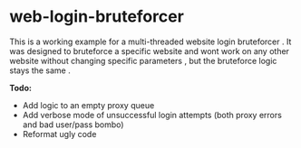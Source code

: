 # web-login-bruteforcer
This is a working example for a multi-threaded website login bruteforcer . 
It was designed to bruteforce a specific website and wont work on any other website without changing specific parameters , but the bruteforce logic stays the same .

<b>Todo:</b>
- Add logic to an empty proxy queue
- Add verbose mode of unsuccessful login attempts (both proxy errors and bad user/pass bombo)
- Reformat ugly code
